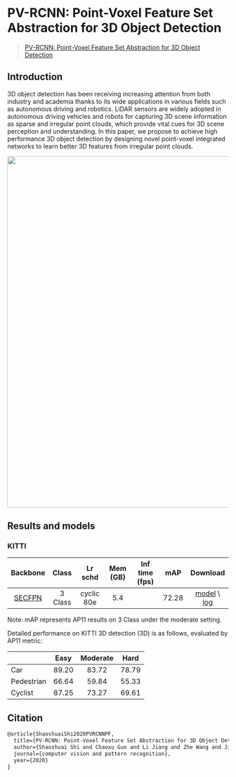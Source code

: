 # PV-RCNN: Point-Voxel Feature Set Abstraction for 3D Object Detection

> [PV-RCNN: Point-Voxel Feature Set Abstraction for 3D Object Detection](https://arxiv.org/abs/1912.13192)

<!-- [ALGORITHM] -->

## Introduction

3D object detection has been receiving increasing attention from both industry and academia thanks to its wide applications in various fields such as autonomous driving and robotics. LiDAR sensors are widely adopted in autonomous driving vehicles and robots for capturing 3D scene information as sparse and irregular point clouds, which provide vital cues for 3D scene perception and understanding. In this paper, we propose to achieve high performance 3D object detection by designing novel point-voxel integrated networks to learn better 3D features from irregular point clouds.

<div align=center>
<img src="https://user-images.githubusercontent.com/88368822/202114244-ccf52f56-b8c9-4f1b-9cc2-80c7a9952c99.png" width="800"/>
</div>

## Results and models

### KITTI

|                    Backbone                     |  Class  |  Lr schd   | Mem (GB) | Inf time (fps) |  mAP  |         Download         |
| :---------------------------------------------: | :-----: | :--------: | :------: | :------------: | :---: | :----------------------: |
| [SECFPN](./pv_rcnn_8xb2-80e_kitti-3d-3class.py) | 3 Class | cyclic 80e |   5.4    |                | 72.28 | [model](<>) \\ [log](<>) |

Note: mAP represents AP11 results on 3 Class under the moderate setting.

Detailed performance on KITTI 3D detection (3D) is as follows, evaluated by AP11 metric:

|            | Easy  | Moderate | Hard  |
| ---------- | :---: | :------: | :---: |
| Car        | 89.20 |  83.72   | 78.79 |
| Pedestrian | 66.64 |  59.84   | 55.33 |
| Cyclist    | 87.25 |  73.27   | 69.61 |

## Citation

```latex
@article{ShaoshuaiShi2020PVRCNNPF,
  title={PV-RCNN: Point-Voxel Feature Set Abstraction for 3D Object Detection},
  author={Shaoshuai Shi and Chaoxu Guo and Li Jiang and Zhe Wang and Jianping Shi and Xiaogang Wang and Hongsheng Li},
  journal={computer vision and pattern recognition},
  year={2020}
}
```
